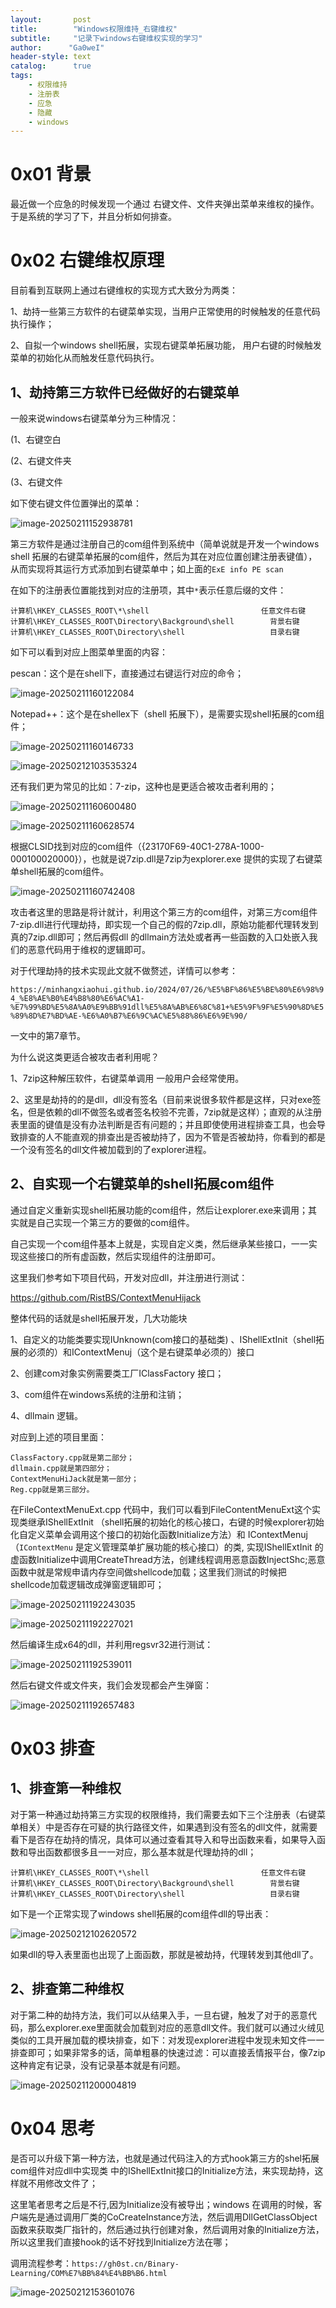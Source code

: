 ```yaml
---
layout:       post
title:        "Windows权限维持_右键维权"
subtitle:     "记录下windows右键维权实现的学习"
author:      "Ga0weI"
header-style: text
catalog:      true
tags:
    - 权限维持
    - 注册表
    - 应急
    - 隐藏
    - windows
---
```




# 0x01 背景

最近做一个应急的时候发现一个通过 右键文件、文件夹弹出菜单来维权的操作。于是系统的学习了下，并且分析如何排查。



# 0x02 右键维权原理

目前看到互联网上通过右键维权的实现方式大致分为两类：

1、劫持一些第三方软件的右键菜单实现，当用户正常使用的时候触发的任意代码执行操作；

2、自拟一个windows shell拓展，实现右键菜单拓展功能， 用户右键的时候触发菜单的初始化从而触发任意代码执行。



## 1、劫持第三方软件已经做好的右键菜单

一般来说windows右键菜单分为三种情况：

(1、右键空白

(2、右键文件夹

(3、右键文件

如下使右键文件位置弹出的菜单：

![image-20250211152938781](/img/Windows权限维持_右键维权/image-20250211152938781.png)



第三方软件是通过注册自己的com组件到系统中（简单说就是开发一个windows shell 拓展的右键菜单拓展的com组件，然后为其在对应位置创建注册表键值），从而实现将其运行方式添加到右键菜单中；如上面的``ExE info PE scan``

在如下的注册表位置能找到对应的注册项，其中``*``表示任意后缀的文件：

````
计算机\HKEY_CLASSES_ROOT\*\shell                         任意文件右键
计算机\HKEY_CLASSES_ROOT\Directory\Background\shell		背景右键
计算机\HKEY_CLASSES_ROOT\Directory\shell					目录右键
````

如下可以看到对应上图菜单里面的内容：

pescan：这个是在shell下，直接通过右键运行对应的命令；

![image-20250211160122084](/img/Windows权限维持_右键维权/image-20250211160122084.png)

Notepad++：这个是在shellex下（shell 拓展下），是需要实现shell拓展的com组件；

![image-20250211160146733](/img/Windows权限维持_右键维权/image-20250211160146733.png)



![image-20250212103535324](/img/Windows权限维持_右键维权/image-20250212103535324.png)



还有我们更为常见的比如：7-zip，这种也是更适合被攻击者利用的；

![image-20250211160600480](/img/Windows权限维持_右键维权/image-20250211160600480.png)

![image-20250211160628574](/img/Windows权限维持_右键维权/image-20250211160628574.png)



根据CLSID找到对应的com组件（{23170F69-40C1-278A-1000-000100020000}），也就是说7zip.dll是7zip为explorer.exe 提供的实现了右键菜单shell拓展的com组件。

![image-20250211160742408](/img/Windows权限维持_右键维权/image-20250211160742408.png)

攻击者这里的思路是将计就计，利用这个第三方的com组件，对第三方com组件7-zip.dll进行代理劫持，即实现一个自己的假的7zip.dll，原始功能都代理转发到真的7zip.dll即可；然后再假dll 的dllmain方法处或者再一些函数的入口处嵌入我们的恶意代码用于维权的逻辑即可。

对于代理劫持的技术实现此文就不做赘述，详情可以参考：

``https://minhangxiaohui.github.io/2024/07/26/%E5%BF%86%E5%BE%80%E6%98%94_%E8%AE%B0%E4%B8%80%E6%AC%A1-%E7%99%BD%E5%8A%A0%E9%BB%91dll%E5%8A%AB%E6%8C%81+%E5%9F%9F%E5%90%8D%E5%89%8D%E7%BD%AE-%E6%A0%B7%E6%9C%AC%E5%88%86%E6%9E%90/ ``

一文中的第7章节。



为什么说这类更适合被攻击者利用呢？

1、7zip这种解压软件，右键菜单调用 一般用户会经常使用。

2、这里是劫持的的是dll，dll没有签名（目前来说很多软件都是这样，只对exe签名，但是依赖的dll不做签名或者签名校验不完善，7zip就是这样）；直观的从注册表里面的键值是没有办法判断是否有问题的；并且即使使用进程排查工具，也会导致排查的人不能直观的排查出是否被劫持了，因为不管是否被劫持，你看到的都是一个没有签名的dll文件被加载到的了explorer进程。



## 2、自实现一个右键菜单的shell拓展com组件

通过自定义重新实现shell拓展功能的com组件，然后让explorer.exe来调用；其实就是自己实现一个第三方的要做的com组件。

自己实现一个com组件基本上就是，实现自定义类，然后继承某些接口，一一实现这些接口的所有虚函数，然后实现组件的注册即可。

这里我们参考如下项目代码，开发对应dll，并注册进行测试：

https://github.com/RistBS/ContextMenuHijack



整体代码的话就是shell拓展开发，几大功能块

1、自定义的功能类要实现IUnknown(com接口的基础类) 、IShellExtInit（shell拓展的必须的）和IContextMenuj（这个是右键菜单必须的）接口

2、创建com对象实例需要类工厂IClassFactory 接口；

3、com组件在windows系统的注册和注销；

4、dllmain 逻辑。



对应到上述的项目里面：

```
ClassFactory.cpp就是第二部分；
dllmain.cpp就是第四部分；
ContextMenuHiJack就是第一部分；
Reg.cpp就是第三部分。

```



在FileContextMenuExt.cpp 代码中，我们可以看到FileContentMenuExt这个实现类继承IShellExtInit （shell拓展的初始化的核心接口，右键的时候explorer初始化自定义菜单会调用这个接口的初始化函数Initialize方法）和 IContextMenuj（`IContextMenu` 是定义管理菜单扩展功能的核心接口）的类,  实现IShellExtInit 的虚函数Initialize中调用CreateThread方法，创建线程调用恶意函数InjectShc;恶意函数中就是常规申请内存空间做shellcode加载；这里我们测试的时候把shellcode加载逻辑改成弹窗逻辑即可；

![image-20250211192243035](/img/Windows权限维持_右键维权/image-20250211192243035.png)

![image-20250211192227021](/img/Windows权限维持_右键维权/image-20250211192227021.png)





然后编译生成x64的dll，并利用regsvr32进行测试：

![image-20250211192539011](/img/Windows权限维持_右键维权/image-20250211192539011.png)



然后右键文件或文件夹，我们会发现都会产生弹窗：

![image-20250211192657483](/img/Windows权限维持_右键维权/image-20250211192657483.png)

# 0x03 排查

## 1、排查第一种维权

对于第一种通过劫持第三方实现的权限维持，我们需要去如下三个注册表（右键菜单相关）中是否存在可疑的执行路径文件，如果遇到没有签名的dll文件，就需要看下是否存在劫持的情况，具体可以通过查看其导入和导出函数来看，如果导入函数和导出函数都很多且一一对应，那么基本就是代理劫持的dll；

```
计算机\HKEY_CLASSES_ROOT\*\shell                         任意文件右键
计算机\HKEY_CLASSES_ROOT\Directory\Background\shell		背景右键
计算机\HKEY_CLASSES_ROOT\Directory\shell					目录右键
```

如下是一个正常实现了windows shell拓展的com组件dll的导出表：

![image-20250212102620572](/img/Windows权限维持_右键维权/image-20250212102620572.png)

如果dll的导入表里面也出现了上面函数，那就是被劫持，代理转发到其他dll了。



## 2、排查第二种维权



对于第二种的劫持方法，我们可以从结果入手，一旦右键，触发了对于的恶意代码，那么explorer.exe里面就会加载到对应的恶意dll文件。我们就可以通过火绒见类似的工具开展加载的模块排查，如下：对发现explorer进程中发现未知文件一一排查即可；如果非常多的话，简单粗暴的快速过滤：可以直接丢情报平台，像7zip这种肯定有记录，没有记录基本就是有问题。



![image-20250211200004819](/img/Windows权限维持_右键维权/image-20250211200004819.png)





# 0x04 思考

是否可以升级下第一种方法，也就是通过代码注入的方式hook第三方的shel拓展com组件对应dll中实现类 中的IShellExtInit接口的Initialize方法，来实现劫持，这样就不用修改文件了；

这里笔者思考之后是不行,因为Initialize没有被导出；windows 在调用的时候，客户端先是通过调用厂类的CoCreateInstance方法，然后调用DllGetClassObject函数来获取类厂指针的，然后通过执行创建对象，然后调用对象的Initialize方法，所以这里我们直接hook的话不好找到Initialize方法在哪；

调用流程参考：``https://gh0st.cn/Binary-Learning/COM%E7%BB%84%E4%BB%B6.html``

![image-20250212153601076](/img/Windows权限维持_右键维权/image-20250212153601076.png)

